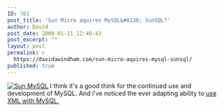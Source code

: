 ```yaml
---
ID: 701
post_title: 'Sun Micro aquires MySQL&#8230; SunSQL?'
author: David
post_date: 2008-01-21 12:40:43
post_excerpt: ""
layout: post
permalink: >
  https://davidawindham.com/sun-micro-aquires-mysql-sunsql/
published: true
---
```

<a href="http://www.mysql.com/news-and-events/sun-to-acquire-mysql.html"><img src="http://davidawindham.com/images/snsql.png" alt="Sun MySQL" /></a>
I think it's a good think for the continued use and development of MySQL.
And i've noticed the ever adapting ability to <a href="http://dev.mysql.com/tech-resources/articles/xml-in-mysql5.1-6.0.html">use XML with MySQL.</a>